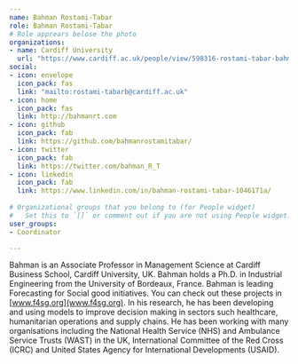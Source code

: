 ```yaml
---
name: Bahman Rostami-Tabar
role: Bahman Rostami-Tabar 
# Role apprears belose the photo
organizations:
- name: Cardiff University 
  url: "https://www.cardiff.ac.uk/people/view/598316-rostami-tabar-bahman"
social:
- icon: envelope
  icon_pack: fas
  link: "mailto:rostami-tabarb@cardiff.ac.uk"
- icon: home
  icon_pack: fas
  link: http://bahmanrt.com
- icon: github
  icon_pack: fab
  link: https://github.com/bahmanrostamitabar/
- icon: twitter
  icon_pack: fab
  link: https://twitter.com/bahman_R_T
- icon: linkedin
  icon_pack: fab
  link: https://www.linkedin.com/in/bahman-rostami-tabar-1046171a/
  
# Organizational groups that you belong to (for People widget)
#   Set this to `[]` or comment out if you are not using People widget.  
user_groups:
- Coordinator

---
```


Bahman is an Associate Professor in Management Science at Cardiff Business School, Cardiff University, UK. Bahman holds a Ph.D. in Industrial Engineering from the University of Bordeaux, France.
Bahman is leading Forecasting for Social good initiatives. You can check out these projects in [www.f4sg.org](www.f4sg.org). 
In his research, he has been developing and using models to improve decision making in sectors such healthcare, humanitarian operations and supply chains. He has been working with many organisations including the National Health Service (NHS) and Ambulance Service Trusts (WAST) in the UK, International Committee of the Red Cross (ICRC) and United States Agency for International Developments (USAID).
